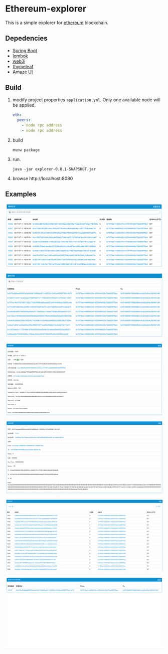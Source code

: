 # Ethereum-explorer

This is a simple explorer for [ethereum](https://www.ethereum.org/) blockchain.

## Depedencies

- [Spring Boot](http://projects.spring.io/spring-boot/)
- [lombok](http://projects.spring.io/spring-boot/)
- [web3j](https://github.com/web3j/web3j)
- [thymeleaf](http://www.thymeleaf.org/)
- [Amaze UI](http://amazeui.org/)

## Build

1. modify project properties `application.yml`. Only one available node will be applied.

   ```yaml
   eth:
     peers:
       - node rpc address
       - node rpc address
   ```


2. build

   ```shell
   mvnw package
   ```

3. run.

   ```shell
   java -jar explorer-0.0.1-SNAPSHOT.jar
   ```

4. browse http://localhost:8080

## Examples

![](img/blocks.png)

![](img/transactions.png)

![](img/block.png)

![](img/transaction.png)

![](img/all_blocks.png)

![](img/all_transactions.png)